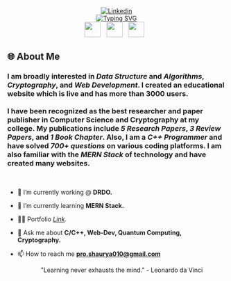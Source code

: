 <div>
 <!-- ayush image at at top -->
    <div align="center">
       <a href="https://www.linkedin.com/in/shaurya-pratap-singh010/" script="align='center'"><img alt="Linkedin" title="Linkedin" src="https://capsule-render.vercel.app/api?type=venom&height=200&text=I%20am%20Shaurya...&fontSize=70&color=0:8871e5,100:b678c4&stroke=b678c4"/></a>
    </div>
    <!-- typing effect -->
    <div align="center">
        <a href="https://git.io/typing-svg"><img src="https://readme-typing-svg.demolab.com?font=Fira+Code&size=27&pause=1000&center=true&width=435&lines=%F0%9F%91%8B+Hi%2C+I'm+Ayush+Verma;A+Data+Analyst;An+Android+Developer;A+DevOps+Enthusiast;An+Artificial+Intelligence+Expert;A+Cloud+Enthusiast+and;A+Machine+Learning+Expert" alt="Typing SVG" /></a>
    </div>
    <div align="center">
    <a href="https://www.linkedin.com/in/shaurya-pratap-singh010/"><img src="https://upload.wikimedia.org/wikipedia/commons/thumb/f/f8/LinkedIn_icon_circle.svg/1200px-LinkedIn_icon_circle.svg.png" width="37" height="35" style="margin-right: 10px;" /></a>
    <a href="mailto:shauryapratap2114@gmail.com"><img src="https://www.logo.wine/a/logo/Gmail/Gmail-Logo.wine.svg" width="37" height="35" style="margin-right: 10px;" /></a>
    <a href="https://scholar.google.com/citations?user=HDNW1HsAAAAJ&hl=en"><img src="![image](https://github.com/user-attachments/assets/792b6389-1cf5-4336-9a90-3d5d34be0d3a)
" width="37" height="35" style="margin-right: 10px;" border-radius: 100% /></a>
</div>



</p>

<h2 align="left">🌐 About Me </h2>
<h3>
 I am broadly interested in <i>Data Structure</i> and <i>Algorithms</i>, <i>Cryptography</i>, and <i>Web Development</i>. I created an educational website which is live and has more than 3000 users.<br><br>
I have been recognized as the best researcher and paper publisher in Computer Science and Cryptography at my college. My publications include <i>5 Research Papers</i>, <i>3 Review Papers</i>, and <i>1 Book Chapter</i>. Also, I am a <i> C++ Programmer </i> and have solved <i>700+ questions</i> on various coding platforms. I am also familiar with the <i>MERN Stack </i> of technology and have created many websites.

 </h3>
 <br>
 
<!--  <img
    src="https://raw.githubusercontent.com/MicaelliMedeiros/micaellimedeiros/master/image/computer-illustration.png"
    min-width="200px"
    max-width="200px"
    width="300px"
    align="right"
    alt="Computador iuriCode"
  /> -->


- 🔭 I’m currently working @ **DRDO.**

- 🌱 I’m currently learning **MERN Stack.**

- 👨‍💻 Portfolio *<a href="https://shaurya010.github.io/ShauryaPratap.dev/index.html">Link</a>.*

- 💬 Ask me about **C/C++, Web-Dev, Quantum Computing, Cryptography.**

- 📫 How to reach me **pro.shaurya010@gmail.com**

  <p align='center'>"Learning never exhausts the mind." - Leonardo da Vinci</p>


 




 





